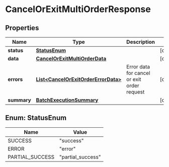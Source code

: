 # CancelOrExitMultiOrderResponse

## Properties
Name | Type | Description | Notes
------------ | ------------- | ------------- | -------------
**status** | [**StatusEnum**](#StatusEnum) |  |  [optional]
**data** | [**CancelOrExitMultiOrderData**](CancelOrExitMultiOrderData.md) |  |  [optional]
**errors** | [**List&lt;CancelOrExitOrderErrorData&gt;**](CancelOrExitOrderErrorData.md) | Error data for cancel or exit order request |  [optional]
**summary** | [**BatchExecutionSummary**](BatchExecutionSummary.md) |  |  [optional]

<a name="StatusEnum"></a>
## Enum: StatusEnum
Name | Value
---- | -----
SUCCESS | &quot;success&quot;
ERROR | &quot;error&quot;
PARTIAL_SUCCESS | &quot;partial_success&quot;
